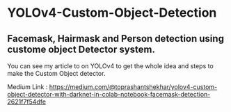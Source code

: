 # YOLOv4-Custom-Object-Detection
## Facemask, Hairmask and Person detection using custome object Detector system.

You can see my article to on YOLOv4 to get the whole idea and steps to make the Custom Object detector.


Medium Link : https://medium.com/@toprashantshekhar/yolov4-custom-object-detector-with-darknet-in-colab-notebook-facemask-detection-2621f7f54dfe

